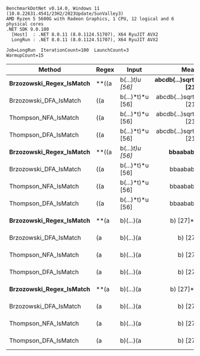 ```

BenchmarkDotNet v0.14.0, Windows 11 (10.0.22631.4541/23H2/2023Update/SunValley3)
AMD Ryzen 5 5600G with Radeon Graphics, 1 CPU, 12 logical and 6 physical cores
.NET SDK 9.0.100
  [Host]  : .NET 8.0.11 (8.0.1124.51707), X64 RyuJIT AVX2
  LongRun : .NET 8.0.11 (8.0.1124.51707), X64 RyuJIT AVX2

Job=LongRun  IterationCount=100  LaunchCount=3  
WarmupCount=15  

```
| Method                   | Regex                | Input                | Mean       | Error    | StdDev    | Median     | Allocated |
|------------------------- |--------------------- |--------------------- |-----------:|---------:|----------:|-----------:|----------:|
| **Brzozowski_Regex_IsMatch** | **((a|b(...)*t)*u [56]** | **abcdb(...)sqrtu [21]** | **4,978.7 ns** | **21.58 ns** | **110.55 ns** | **4,925.5 ns** |    **5552 B** |
| Brzozowski_DFA_IsMatch   | ((a|b(...)*t)*u [56] | abcdb(...)sqrtu [21] |   742.7 ns |  9.02 ns |  44.19 ns |   755.1 ns |         - |
| Thompson_NFA_IsMatch     | ((a|b(...)*t)*u [56] | abcdb(...)sqrtu [21] | 4,251.6 ns | 31.74 ns | 154.96 ns | 4,267.7 ns |   10416 B |
| Thompson_DFA_IsMatch     | ((a|b(...)*t)*u [56] | abcdb(...)sqrtu [21] | 2,064.7 ns | 29.78 ns | 150.93 ns | 2,111.9 ns |         - |
| **Brzozowski_Regex_IsMatch** | **((a|b(...)*t)*u [56]** | **bbaababa**             | **1,619.3 ns** | **10.14 ns** |  **51.87 ns** | **1,601.5 ns** |    **1936 B** |
| Brzozowski_DFA_IsMatch   | ((a|b(...)*t)*u [56] | bbaababa             |   308.4 ns |  7.26 ns |  36.53 ns |   320.8 ns |         - |
| Thompson_NFA_IsMatch     | ((a|b(...)*t)*u [56] | bbaababa             | 1,508.6 ns |  8.99 ns |  46.77 ns | 1,490.2 ns |    4296 B |
| Thompson_DFA_IsMatch     | ((a|b(...)*t)*u [56] | bbaababa             |   964.2 ns | 28.31 ns | 145.54 ns |   943.9 ns |         - |
| **Brzozowski_Regex_IsMatch** | **(a|b)(...)(a|b) [27]** | **abcdb(...)sqrtu [21]** |   **864.9 ns** |  **5.56 ns** |  **28.74 ns** |   **876.0 ns** |     **664 B** |
| Brzozowski_DFA_IsMatch   | (a|b)(...)(a|b) [27] | abcdb(...)sqrtu [21] | 1,245.1 ns | 40.26 ns | 203.30 ns | 1,334.5 ns |         - |
| Thompson_NFA_IsMatch     | (a|b)(...)(a|b) [27] | abcdb(...)sqrtu [21] |   776.4 ns |  4.58 ns |  23.34 ns |   769.2 ns |    3096 B |
| Thompson_DFA_IsMatch     | (a|b)(...)(a|b) [27] | abcdb(...)sqrtu [21] | 1,509.7 ns | 38.79 ns | 196.57 ns | 1,632.6 ns |         - |
| **Brzozowski_Regex_IsMatch** | **(a|b)(...)(a|b) [27]** | **bbaababa**             | **2,722.3 ns** | **28.16 ns** | **141.18 ns** | **2,678.1 ns** |    **1576 B** |
| Brzozowski_DFA_IsMatch   | (a|b)(...)(a|b) [27] | bbaababa             |   457.5 ns |  8.69 ns |  44.10 ns |   478.8 ns |         - |
| Thompson_NFA_IsMatch     | (a|b)(...)(a|b) [27] | bbaababa             | 1,942.9 ns |  9.59 ns |  49.73 ns | 1,920.5 ns |    5416 B |
| Thompson_DFA_IsMatch     | (a|b)(...)(a|b) [27] | bbaababa             |   473.2 ns |  3.68 ns |  18.22 ns |   480.2 ns |         - |
